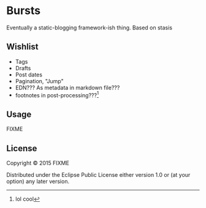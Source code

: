 # Bursts

Eventually a static-blogging framework-ish thing. Based on stasis

## Wishlist
* Tags
* Drafts
* Post dates
* Pagination, "Jump"
* EDN??? As metadata in markdown file???
* footnotes in post-processing???[^footnote]

## Usage

FIXME

## License

Copyright © 2015 FIXME

Distributed under the Eclipse Public License either version 1.0 or (at
your option) any later version.

[^footnote]: lol cool
